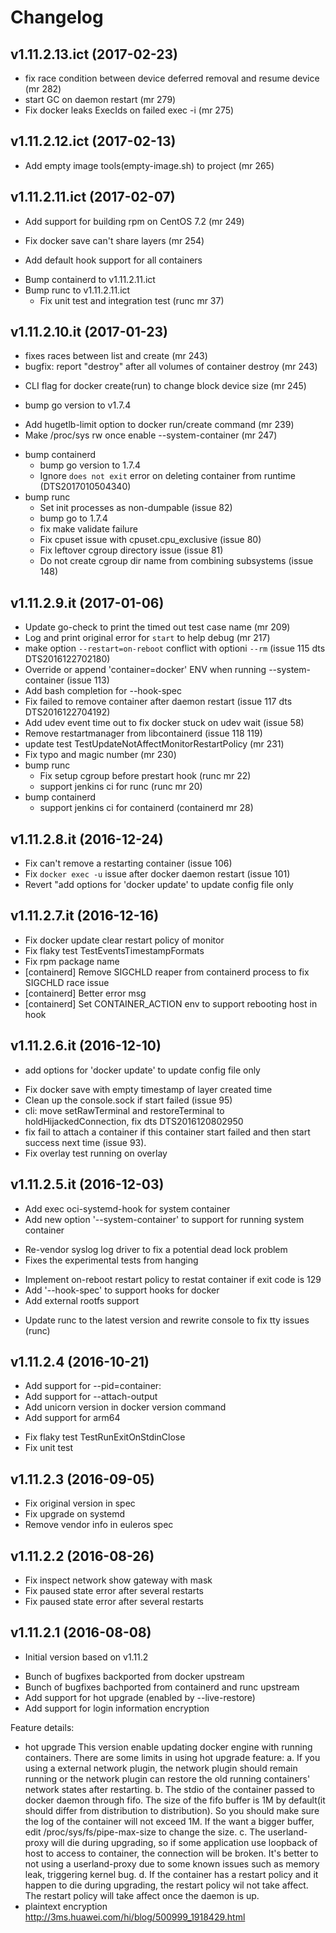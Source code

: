 # Changelog

## v1.11.2.13.ict (2017-02-23)

- fix race condition between device deferred removal and resume device (mr 282)
- start GC on daemon restart (mr 279)
- Fix docker leaks ExecIds on failed exec -i (mr 275)

## v1.11.2.12.ict (2017-02-13)

+ Add empty image tools(empty-image.sh) to project (mr 265)

## v1.11.2.11.ict (2017-02-07)

+ Add support for building rpm on CentOS 7.2 (mr 249)
- Fix docker save can't share layers (mr 254)
+ Add default hook support for all containers
- Bump containerd to v1.11.2.11.ict
- Bump runc to v1.11.2.11.ict
  - Fix unit test and integration test (runc mr 37)

## v1.11.2.10.it (2017-01-23)

- fixes races between list and create (mr 243)
- bugfix: report "destroy" after all volumes of container destroy (mr 243)
+ CLI flag for docker create(run) to change block device size (mr 245)
- bump go version to v1.7.4
+ Add hugetlb-limit option to docker run/create command (mr 239)
+ Make /proc/sys rw once enable --system-container (mr 247)
- bump containerd
  - bump go version to 1.7.4
  - Ignore `does not exit` error on deleting container from runtime (DTS2017010504340)
- bump runc
  - Set init processes as non-dumpable (issue 82)
  - bump go to 1.7.4
  - fix make validate failure
  - Fix cpuset issue with cpuset.cpu_exclusive (issue 80)
  - Fix leftover cgroup directory issue (issue 81)
  - Do not create cgroup dir name from combining subsystems (issue 148)

## v1.11.2.9.it (2017-01-06)

- Update go-check to print the timed out test case name (mr 209)
- Log and print original error for `start` to help debug (mr 217)
- make option `--restart=on-reboot` conflict with optioni `--rm` (issue 115 dts DTS2016122702180)
- Override or append 'container=docker' ENV when running --system-container (issue 113)
- Add bash completion for --hook-spec
- Fix failed to remove container after daemon restart (issue 117 dts DTS2016122704192)
- Add udev event time out to fix docker stuck on udev wait (issue 58)
- Remove restartmanager from libcontainerd (issue 118 119)
- update test TestUpdateNotAffectMonitorRestartPolicy (mr 231)
- Fix typo and magic number (mr 230)
- bump runc
  - Fix setup cgroup before prestart hook (runc mr 22)
  - support jenkins ci for runc (runc mr 20)
- bump containerd
  - support jenkins ci for containerd (containerd mr 28)


## v1.11.2.8.it (2016-12-24)

- Fix can't remove a restarting container (issue 106)
- Fix `docker exec -u` issue after docker daemon restart (issue 101)
- Revert "add options for 'docker update' to update config file only

## v1.11.2.7.it (2016-12-16)

- Fix docker update clear restart policy of monitor
- Fix flaky test TestEventsTimestampFormats
- Fix rpm package name
- [containerd] Remove SIGCHLD reaper from containerd process to fix SIGCHLD race issue
- [containerd] Better error msg
- [containerd] Set CONTAINER_ACTION env to support rebooting host in hook

## v1.11.2.6.it (2016-12-10)

+ add options for 'docker update' to update config file only
- Fix docker save with empty timestamp of layer created time
- Clean up the console.sock if start failed (issue 95)
- cli: move setRawTerminal and restoreTerminal to holdHijackedConnection, fix dts DTS2016120802950
- fix fail to attach a container if this container start failed and then start success next time (issue 93).
- Fix overlay test running on overlay

## v1.11.2.5.it (2016-12-03)

+ Add exec oci-systemd-hook for system container
+ Add new option '--system-container' to support for running system container
- Re-vendor syslog log driver to fix a potential dead lock problem
- Fixes the experimental tests from hanging
+ Implement on-reboot restart policy to restat container if exit code is 129
+ Add '--hook-spec' to support hooks for docker
+ Add external rootfs support
- Update runc to the latest version and rewrite console to fix tty issues (runc)

<We fork here for IT>

## v1.11.2.4 (2016-10-21)

+ Add support for --pid=container:<id>
+ Add support for --attach-output
+ Add unicorn version in docker version command
+ Add support for arm64
- Fix flaky test TestRunExitOnStdinClose
- Fix unit test

## v1.11.2.3 (2016-09-05)

- Fix original version in spec
- Fix upgrade on systemd
- Remove vendor info in euleros spec

## v1.11.2.2 (2016-08-26)

- Fix inspect network show gateway with mask
- Fix paused state error after several restarts
- Fix paused state error after several restarts

## v1.11.2.1 (2016-08-08)

+ Initial version based on v1.11.2
- Bunch of bugfixes backported from docker upstream
- Bunch of bugfixes bachported from containerd and runc upstream
- Add support for hot upgrade (enabled by --live-restore)
- Add support for login information encryption

Feature details:
- hot upgrade
  This version enable updating docker engine with running containers.
  There are some limits in using hot upgrade feature:
  a. If you using a external network plugin, the network plugin should remain running
     or the network plugin can restore the old running containers' network states after restarting.
  b. The stdio of the container passed to docker daemon through fifo. The size of the fifo buffer is 
     1M by default(it should differ from distribution to distribution). So you should make sure the log
     of the container will not exceed 1M. If the want a bigger buffer, edit /proc/sys/fs/pipe-max-size to
     change the size.
  c. The userland-proxy will die during upgrading, so if some application use loopback of host to access 
     to container, the connection will be broken. It's better to not using a userland-proxy due to some
     known issues such as memory leak, triggering kernel bug.
  d. If the container has a restart policy and it happen to die during upgrading, the restart policy wil
     not take affect. The restart policy will take affect once the daemon is up. 
- plaintext encryption
  http://3ms.huawei.com/hi/blog/500999_1918429.html
